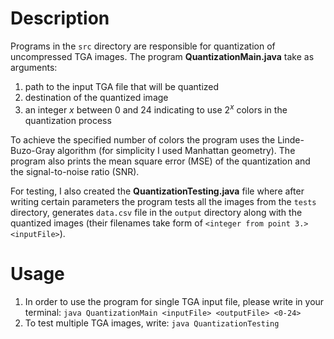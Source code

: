 # Description
Programs in the `src` directory are responsible for quantization of uncompressed TGA images. The program **QuantizationMain.java** take as arguments:
1. path to the input TGA file that will be quantized
2. destination of the quantized image
3. an integer $x$ between 0 and 24 indicating to use $2^x$ colors in the quantization process

To achieve the specified number of colors the program uses the Linde-Buzo-Gray algorithm (for simplicity I used Manhattan geometry).
The program also prints the mean square error (MSE) of the quantization and the signal-to-noise ratio (SNR).

For testing, I also created the **QuantizationTesting.java** file where after writing certain parameters the program tests all the images from the `tests` directory,
generates `data.csv` file in the `output` directory along with the quantized images (their filenames take form of `<integer from point 3.><inputFile>`).

# Usage
1. In order to use the program for single TGA input file, please write in your terminal: `java QuantizationMain <inputFile> <outputFile> <0-24>`
2. To test multiple TGA images, write: `java QuantizationTesting`
